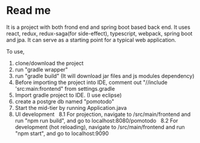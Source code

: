# Read me

It is a project with both frond end and spring boot based back end.  It uses react, redux, redux-saga(for side-effect), typescript, webpack, spring boot and jpa. It can serve as a starting point for a typical web application. 

To use,
 1. clone/download the project
 2. run "gradle wrapper" 
 3. run "gradle build" (It will download jar files and js modules dependency)
 4. Before importing the project into IDE,  comment out "//include 'src:main:frontend" from settings.gradle
 5. Import gradle project to IDE. (I use eclipse)
 6. create a postgre db named "pomotodo"
 7. Start the mid-tier by running Application.java
 8. UI development
&nbsp;&nbsp;8.1 For projection, navigate to /src/main/frontend and run "npm run build", and go to localhost:8080/pomotodo
&nbsp;&nbsp;8.2 For development (hot reloading),  navigate to /src/main/frontend and run "npm start", and go to localhost:9090
